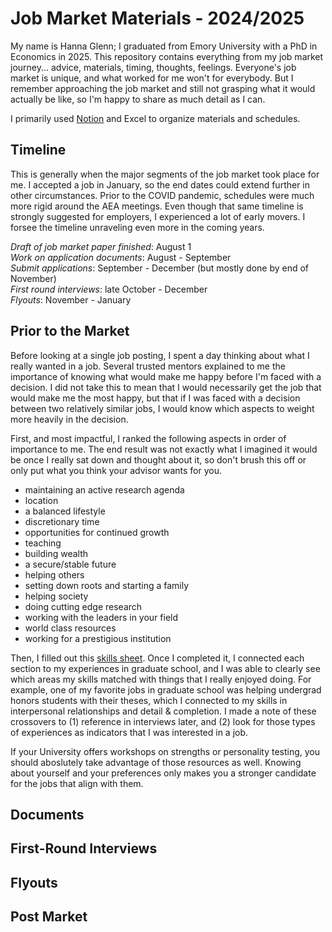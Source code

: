 # Job Market Materials - 2024/2025

My name is Hanna Glenn; I graduated from Emory University with a PhD in Economics in 2025. This repository contains everything from my job market journey... advice, materials, timing, thoughts, feelings. Everyone's job market is unique, and what worked for me won't for everybody. But I remember approaching the job market and still not grasping what it would actually be like, so I'm happy to share as much detail as I can. 

I primarily used [Notion](https://www.notion.com/) and Excel to organize materials and schedules.

## Timeline

This is generally when the major segments of the job market took place for me. I accepted a job in January, so the end dates could extend further in other circumstances. Prior to the COVID pandemic, schedules were much more rigid around the AEA meetings. Even though that same timeline is strongly suggested for employers, I experienced a lot of early movers. I forsee the timeline unraveling even more in the coming years. 

*Draft of job market paper finished*: August 1   
*Work on application documents*: August - September   
*Submit applications*: September - December (but mostly done by end of November)   
*First round interviews*: late October - December   
*Flyouts*: November - January   

## Prior to the Market

Before looking at a single job posting, I spent a day thinking about what I really wanted in a job. Several trusted mentors explained to me the importance of knowing what would make me happy before I'm faced with a decision. I did not take this to mean that I would necessarily get the job that would make me the most happy, but that if I was faced with a decision between two relatively similar jobs, I would know which aspects to weight more heavily in the decision. 

First, and most impactful, I ranked the following aspects in order of importance to me. The end result was not exactly what I imagined it would be once I really sat down and thought about it, so don't brush this off or only put what you think your advisor wants for you. 
- maintaining an active research agenda
- location
- a balanced lifestyle
- discretionary time
- opportunities for continued growth
- teaching
- building wealth
- a secure/stable future
- helping others
- setting down roots and starting a family
- helping society
- doing cutting edge research
- working with the leaders in your field
- world class resources
- working for a prestigious institution

Then, I filled out this [skills sheet](https://multco-web7-psh-files-usw2.s3-us-west-2.amazonaws.com/s3fs-public/career-management/documents/skill-inventory-smith-college.pdf). Once I completed it, I connected each section to my experiences in graduate school, and I was able to clearly see which areas my skills matched with things that I really enjoyed doing. For example, one of my favorite jobs in graduate school was helping undergrad honors students with their theses, which I connected to my skills in interpersonal relationships and detail & completion. I made a note of these crossovers to (1) reference in interviews later, and (2) look for those types of experiences as indicators that I was interested in a job. 

If your University offers workshops on strengths or personality testing, you should aboslutely take advantage of those resources as well. Knowing about yourself and your preferences only makes you a stronger candidate for the jobs that align with them. 

## Documents

## First-Round Interviews

## Flyouts 

## Post Market
